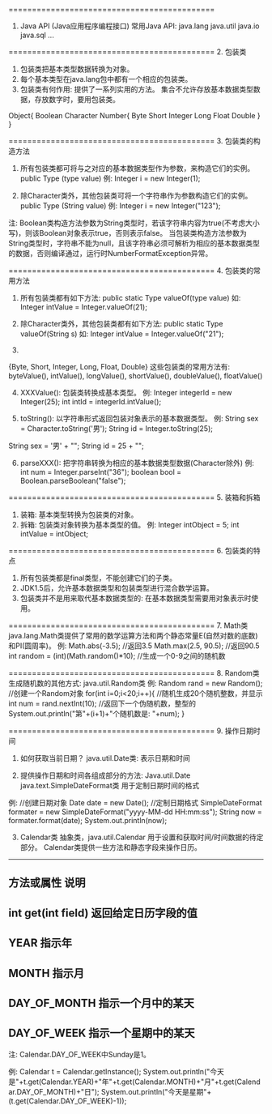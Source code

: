 ============================================
1. Java API (Java应用程序编程接口)
常用Java API:
java.lang
java.util
java.io
java.sql
...


﻿============================================
2. 包装类
1) 包装类把基本类型数据转换为对象。
2) 每个基本类型在java.lang包中都有一个相应的包装类。
3) 包装类有何作用:
    提供了一系列实用的方法。
    集合不允许存放基本数据类型数据，存放数字时，要用包装类。

Object{
	Boolean
	Character
	Number{
		Byte
		Short
		Integer
		Long
		Float
		Double
	}
}


﻿============================================
3. 包装类的构造方法
1) 所有包装类都可将与之对应的基本数据类型作为参数，来构造它们的实例。
public Type (type value)
例: Integer i = new Integer(1);

2) 除Character类外，其他包装类可将一个字符串作为参数构造它们的实例。
public Type (String value)
例: Integer i = new Integer("123");

注:
    Boolean类构造方法参数为String类型时，若该字符串内容为true(不考虑大小写)，则该Boolean对象表示true，否则表示false。
    当包装类构造方法参数为String类型时，字符串不能为null，且该字符串必须可解析为相应的基本数据类型的数据，否则编译通过，运行时NumberFormatException异常。


﻿============================================
4. 包装类的常用方法
1) 所有包装类都有如下方法:
public static Type valueOf(type value)
如: Integer intValue = Integer.valueOf(21);

2) 除Character类外，其他包装类都有如下方法:
public static Type valueOf(String s)
如: Integer intValue = Integer.valueOf("21");

3)
{Byte, Short, Integer, Long, Float, Double} 这些包装类的常用方法有:
byteValue(), intValue(), longValue(), shortValue(), doubleValue(), floatValue()

4) XXXValue(): 包装类转换成基本类型。
例:
Integer integerId = new Integer(25);
int intId = integerId.intValue();

5) toString(): 以字符串形式返回包装对象表示的基本数据类型。
例:
String sex = Character.toString('男');
String id = Integer.toString(25);

String sex = '男' + "";
String id = 25 + "";

6) parseXXX(): 把字符串转换为相应的基本数据类型数据(Character除外)
例:
int num = Integer.parseInt("36");
boolean bool = Boolean.parseBoolean("false");


﻿============================================
5. 装箱和拆箱
1) 装箱: 基本类型转换为包装类的对象。
2) 拆箱: 包装类对象转换为基本类型的值。
例:
Integer intObject = 5;
int intValue = intObject;


﻿============================================
6. 包装类的特点
1) 所有包装类都是final类型，不能创建它们的子类。
2) JDK1.5后，允许基本数据类型和包装类型进行混合数学运算。
3) 包装类并不是用来取代基本数据类型的:
    在基本数据类型需要用对象表示时使用。


﻿============================================
7. Math类
java.lang.Math类提供了常用的数学运算方法和两个静态常量E(自然对数的底数)和PI(圆周率)。
例:
Math.abs(-3.5);  //返回3.5
Math.max(2.5, 90.5);  //返回90.5
int random = (int)(Math.random()*10);  //生成一个0-9之间的随机数


﻿============================================
8. Random类
生成随机数的其他方式: java.util.Random类
例:
Random rand = new Random();  //创建一个Random对象
for(int i=0;i<20;i++){  //随机生成20个随机整数，并显示
	int num = rand.nextInt(10);  //返回下一个伪随机数，整型的
	System.out.println("第"+(i+1)+"个随机数是: "+num);
}


﻿============================================
9. 操作日期时间
1) 如何获取当前日期？
java.util.Date类: 表示日期和时间

2) 提供操作日期和时间各组成部分的方法:
Java.util.Date
java.text.SimpleDateFormat类
用于定制日期时间的格式

例:
//创建日期对象
Date date = new Date();
//定制日期格式
SimpleDateFormat formater = new SimpleDateFormat("yyyy-MM-dd HH:mm:ss");
String now = formater.format(date);
System.out.println(now);

3) Calendar类
抽象类，java.util.Calendar
用于设置和获取时间/时间数据的待定部分。
Calendar类提供一些方法和静态字段来操作日历。

-------------------------------------------
方法或属性		说明
-------------------------------------------
int get(int field)	返回给定日历字段的值
-------------------------------------------
YEAR			指示年
-------------------------------------------
MONTH			指示月
-------------------------------------------
DAY_OF_MONTH		指示一个月中的某天
-------------------------------------------
DAY_OF_WEEK		指示一个星期中的某天
-------------------------------------------

注: Calendar.DAY_OF_WEEK中Sunday是1。

例:
Calendar t = Calendar.getInstance();
System.out.println("今天是"+t.get(Calendar.YEAR)+"年"+t.get(Calendar.MONTH)+"月"+t.get(Calendar.DAY_OF_MONTH)+"日");
System.out.println("今天是星期"+(t.get(Calendar.DAY_OF_WEEK)-1));


